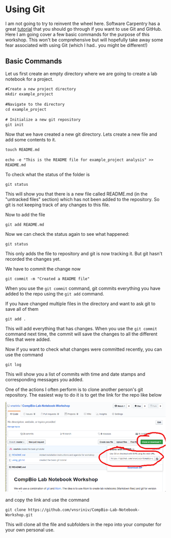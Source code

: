 # Using Git
I am not going to try to reinvent the wheel here. Software Carpentry has a great [tutorial](https://swcarpentry.github.io/git-novice/) that you should go through if you want to use Git and GitHub. Here I am going cover a few basic commands for the purpose of this workshop. This won't be comprehensive but will hopefully take away some fear associated with using Git (which I had.. you might be different!)

## Basic Commands

Let us first create an empty directory where we are going to create a lab notebook for a project.

```
#Create a new project directory
mkdir example_project

#Navigate to the directory
cd example_project

# Initialize a new git repository
git init
```

Now that we have created a new git directory. Lets create a new file and add some contents to it.

```
touch README.md

echo -e "This is the README file for example_project analysis" >> README.md
```

To check what the status of the folder is

```
git status
```

This will show you that there is a new file called README.md (in the "untracked files" section) which has not been added to the repository. So git is not keeping track of any changes to this file.

Now to add the file

```
git add README.md
```

Now we can check the status again to see what happened:

```
git status
```

This only adds the file to repository and git is now tracking it. But git hasn't recorded the changes yet.  

We have to commit the change now

```
git commit -m "Created a README file"
```

When you use the `git commit` command, git commits everything you have added to the repo using the `git add` command.

If you have changed multiple files in the directory and want to ask git to save all of them

```
git add .
```
This will add everything that has changes. When you use the `git commit` command next time, the commit will save the changes to all the different files that were added.

Now if you want to check what changes were committed recently, you can use the command

```
git log
```

This will show you a list of commits with time and date stamps and corresponding messages you added.

One of the actions I often perform is to clone another person's git repository. The easiest way to do it is to get the link for the repo like below

![clone_git_repo](assets/using_git-6ff96.png)

and copy the link and use the command

```
git clone https://github.com/vnsriniv/CompBio-Lab-Notebook-Workshop.git
```
This will clone all the file and subfolders in the repo into your computer for your own personal use.
